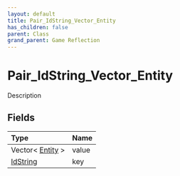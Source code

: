 ```yaml
---
layout: default
title: Pair_IdString_Vector_Entity
has_children: false
parent: Class
grand_parent: Game Reflection
---
```

# Pair_IdString_Vector_Entity
Description 

## Fields

| Type | Name |
|:-------------|:--------------|
| Vector< [Entity](/docs/game-reflection/classes/entity) > | value |
| [IdString](/docs/game-reflection/components/id_string) | key |

